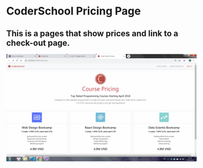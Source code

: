 # CoderSchool Pricing Page

## This is a pages that show prices and link to a check-out page.

![](/img/Cdpricing.png "Logo Title Text 1")
